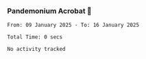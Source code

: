 ### Pandemonium Acrobat 🤸

<!--START_SECTION:waka-->

```all_time
From: 09 January 2025 - To: 16 January 2025

Total Time: 0 secs

No activity tracked
```

<!--END_SECTION:waka-->

